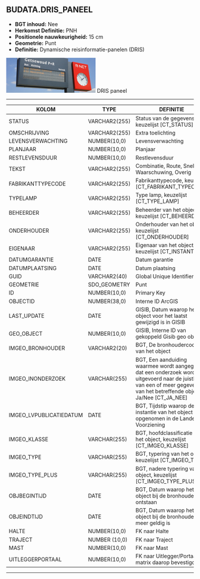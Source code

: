 ﻿## BUDATA.DRIS_PANEEL


* __BGT inhoud:__ Nee
* __Herkomst Definitie:__ PNH
* __Positionele nauwkeurigheid:__ 15 cm
* __Geometrie:__ Punt
* __Definitie:__ Dynamische reisinformatie-panelen (DRIS) 



![DRIS paneel](dris_paneel.png)
DRIS paneel

***


|KOLOM                               |TYPE              |DEFINITIE|
|------                              |----              |-----    |
|STATUS                              |VARCHAR2(255)     |Status van de gegevens, keuzelijst [CT_STATUS]|
|OMSCHRIJVING                        |VARCHAR2(255)     |Extra toelichting|
|LEVENSVERWACHTING                   |NUMBER(10,0)      |Levensverwachting|
|PLANJAAR                            |NUMBER(10,0)      |Planjaar|
|RESTLEVENSDUUR                      |NUMBER(10,0)      |Restlevensduur|
|TEKST                               |VARCHAR2(255)     |Combinatie, Route, Snelheid, Waarschuwing, Overig|
|FABRIKANTTYPECODE                   |VARCHAR2(255)     |Fabrikanttypecode, keuzelijst [CT_FABRIKANT_TYPECODE]|
|TYPELAMP                            |VARCHAR2(255)     |Type lamp, keuzelijst [CT_TYPE_LAMP]|
|BEHEERDER                           |VARCHAR2(255)     |Beheerder van het object, keuzelijst [CT_BEHEERDER]|
|ONDERHOUDER                         |VARCHAR2(255)     |Onderhouder van het object, keuzelijst [CT_ONDERHOUDER]|
|EIGENAAR                            |VARCHAR2(255)     |Eigenaar van het object, keuzelijst [CT_INSTANTIE]|
|DATUMGARANTIE                       |DATE              |Datum garantie|
|DATUMPLAATSING                      |DATE              |Datum plaatsing|
|GUID                                |VARCHAR2(40)      |Global Unique Identifier|
|GEOMETRIE                           |SDO_GEOMETRY      |Punt|
|ID                                  |NUMBER(10,0)      |Primary Key|
|OBJECTID                            |NUMBER(38,0)      |Interne ID ArcGIS|
|LAST_UPDATE                         |DATE              |GISIB, Datum waarop het object voor het laatst gewijzigd is in GISIB|
|GEO_OBJECT                          |NUMBER(10,0)      |GISIB, Interne ID van gekoppeld Gisib geo object|
|IMGEO_BRONHOUDER                    |VARCHAR2(20)      |BGT, De bronhoudercode van het object|
|IMGEO_INONDERZOEK                   |VARCHAR(255)      |BGT, Een aanduiding waarmee wordt aangegeven dat een onderzoek wordt uitgevoerd naar de juistheid van een of meer gegevens van het betreffende object: Ja/Nee [CT_JA_NEE] |
|IMGEO_LVPUBLICATIEDATUM             |DATE              |BGT, Tijdstip waarop deze instantie van het object is opgenomen in de Landelijke Voorziening|
|IMGEO_KLASSE                        |VARCHAR(255)      |BGT, hoofdclassificatie van het object, keuzelijst [CT_IMGEO_KLASSE]|
|IMGEO_TYPE                          |VARCHAR(255)      |BGT, typering van het object, keuzelijst [CT_IMGEO_TYPE] |
|IMGEO_TYPE_PLUS                     |VARCHAR(255)      |BGT, nadere typering van het object, keuzelijst [CT_IMGEO_TYPE_PLUS]|
|OBJBEGINTIJD                        |DATE              |BGT, Datum waarop het object bij de bronhouder is ontstaan|
|OBJEINDTIJD                         |DATE              |BGT, Datum waarop het object bij de bronhouder niet meer geldig is|
|HALTE                               |NUMBER(10,0)      |FK naar Halte|
|TRAJECT                             |NUMBER (10,0)     |FK naar Traject|
|MAST                                |NUMBER(10,0)      |FK naar Mast|
|UITLEGGERPORTAAL                    |NUMBER(10,0)      |FK naar Uitlegger/Portaal als matrix daarop bevestigd is|

***

